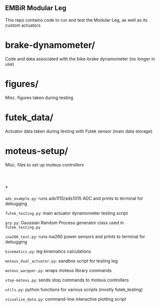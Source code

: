 ## EMBiR Modular Leg

This repo contains code to run and test the Modular Leg, as well as its custom actuators

# brake-dynamometer/

Code and data associated with the bike-brake dynamometer (no longer in use)

# figures/

Misc. figures taken during testing

# futek_data/

Actuator data taken during testing with Futek sensor (main data storage)

# moteus-setup/
Misc. files to set up moteus controllers

# .


`ads_example.py`: runs ads1115/ads1015 ADC and prints to terminal for debugging

`futek_testing.py`: main actuator dynamometer testing script

`grp.py`: Gaussian Random Process generator class used in `futek_testing.py`

`ina260_test.py`: runs ina260 power sensors and prints to terminal for debugging

`kinematics.py`: leg kinematics calculations

`moteus_dual_actuator.py`: sandbox script for testing leg

`moteus_warpper.py`: wraps moteus library commands

`stop-moteus.py`: sends stop commands to moteus controllers

`utils.py`: python functions for various scripts (mostly futek_testing)

`visualize_data.py`: command-line interactive plotting script
